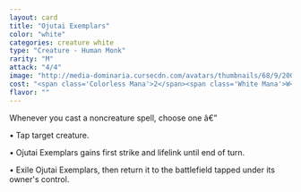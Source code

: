 ```yaml
---
layout: card
title: "Ojutai Exemplars"
color: "white"
categories: creature white
type: "Creature - Human Monk"
rarity: "M"
attack: "4/4"
image: "http://media-dominaria.cursecdn.com/avatars/thumbnails/68/9/200/283/635611470912046558.png"
cost: "<span class='Colorless Mana'>2</span><span class='White Mana'>W</span><span class='White Mana'>W</span>"
flavor: ""
---
```


Whenever you cast a noncreature spell, choose one â€”

&bull; Tap target creature.

&bull; Ojutai Exemplars gains first strike and lifelink until end of turn.

&bull; Exile Ojutai Exemplars, then return it to the battlefield tapped under its owner's control.
